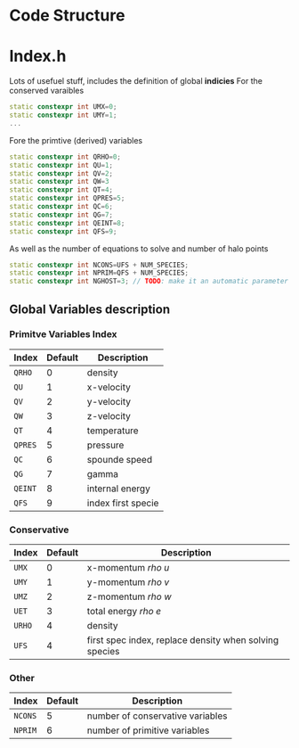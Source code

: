 # Code Structure


# Index.h


Lots of usefuel stuff, includes the definition of global **indicies**
For the conserved varaibles
```cpp
static constexpr int UMX=0;
static constexpr int UMY=1;
...
```
Fore the primtive (derived) variables

```cpp
static constexpr int QRHO=0;
static constexpr int QU=1;
static constexpr int QV=2;
static constexpr int QW=3
static constexpr int QT=4;
static constexpr int QPRES=5;
static constexpr int QC=6;
static constexpr int QG=7;
static constexpr int QEINT=8;
static constexpr int QFS=9;
```
As well as the number of equations to solve and number of halo points

```cpp
static constexpr int NCONS=UFS + NUM_SPECIES;
static constexpr int NPRIM=QFS + NUM_SPECIES;
static constexpr int NGHOST=3; // TODO: make it an automatic parameter
```

## Global Variables description

### Primitve Variables Index

| Index                      |  Default | Description                                                  |
| --------------------------- | ------------- | ------------------------------------------------------------ |
|   `QRHO`             | 0       | density    |
|   `QU`               | 1       | x-velocity    |
|   `QV`               | 2       | y-velocity    |
|   `QW`               | 3       | z-velocity    |
|   `QT`               | 4       | temperature    |
|   `QPRES`            | 5       | pressure   |
|   `QC`            | 6          | spounde speed  |
|   `QG`            | 7          | gamma   |
|   `QEINT`            | 8       | internal energy  |
|   `QFS`            | 9         | index first specie   |

### Conservative


| Index                      |  Default | Description                                                  |
| --------------------------- | ------------- | ------------------------------------------------------------ |
|   `UMX`             | 0       | x-momentum *rho u*   |
|   `UMY`             | 1       | y-momentum *rho v*     |
|   `UMZ`             | 2       | z-momentum *rho w*     |
|   `UET`             | 3       | total energy *rho e* |
|   `URHO`            | 4       | density    |
|   `UFS`             | 4       | first spec index, replace density when solving species  |


### Other
| Index                      |  Default | Description                                                  |
| --------------------------- | ------------- | ------------------------------------------------------------ |
|   `NCONS`               | 5       | number of conservative variables    |
|   `NPRIM`               | 6       | number of primitive variables    |
